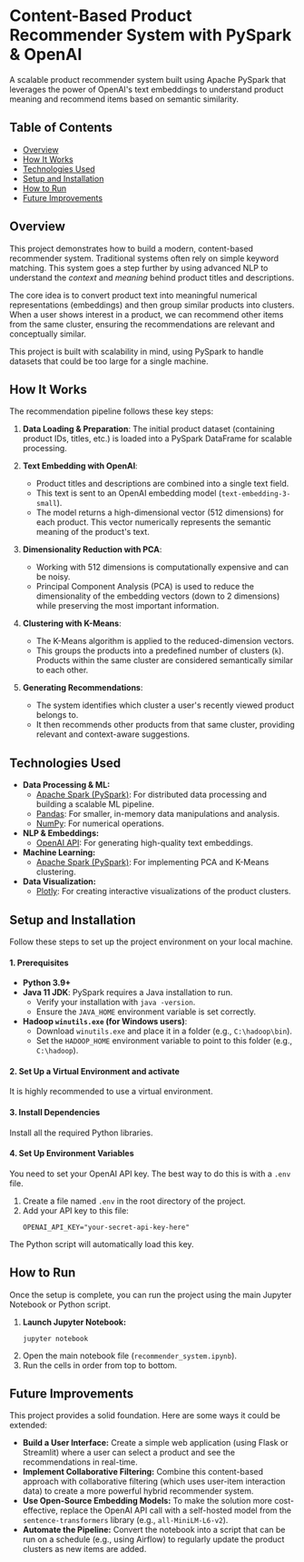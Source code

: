 # Content-Based Product Recommender System with PySpark & OpenAI

A scalable product recommender system built using Apache PySpark that leverages the power of OpenAI's text embeddings to understand product meaning and recommend items based on semantic similarity.

## Table of Contents
- [Overview](#overview)
- [How It Works](#how-it-works)
- [Technologies Used](#technologies-used)
- [Setup and Installation](#setup-and-installation)
- [How to Run](#how-to-run)
- [Future Improvements](#future-improvements)

## Overview

This project demonstrates how to build a modern, content-based recommender system. Traditional systems often rely on simple keyword matching. This system goes a step further by using advanced NLP to understand the *context* and *meaning* behind product titles and descriptions.

The core idea is to convert product text into meaningful numerical representations (embeddings) and then group similar products into clusters. When a user shows interest in a product, we can recommend other items from the same cluster, ensuring the recommendations are relevant and conceptually similar.

This project is built with scalability in mind, using PySpark to handle datasets that could be too large for a single machine.

## How It Works

The recommendation pipeline follows these key steps:

1.  **Data Loading & Preparation**: The initial product dataset (containing product IDs, titles, etc.) is loaded into a PySpark DataFrame for scalable processing.

2.  **Text Embedding with OpenAI**:
    * Product titles and descriptions are combined into a single text field.
    * This text is sent to an OpenAI embedding model (`text-embedding-3-small`).
    * The model returns a high-dimensional vector (512 dimensions) for each product. This vector numerically represents the semantic meaning of the product's text.

3.  **Dimensionality Reduction with PCA**:
    * Working with 512 dimensions is computationally expensive and can be noisy.
    * Principal Component Analysis (PCA) is used to reduce the dimensionality of the embedding vectors (down to 2 dimensions) while preserving the most important information.

4.  **Clustering with K-Means**:
    * The K-Means algorithm is applied to the reduced-dimension vectors.
    * This groups the products into a predefined number of clusters (`k`). Products within the same cluster are considered semantically similar to each other.

5.  **Generating Recommendations**:
    * The system identifies which cluster a user's recently viewed product belongs to.
    * It then recommends other products from that same cluster, providing relevant and context-aware suggestions.

## Technologies Used

* **Data Processing & ML:**
    * [Apache Spark (PySpark)](https://spark.apache.org/docs/latest/api/python/): For distributed data processing and building a scalable ML pipeline.
    * [Pandas](https://pandas.pydata.org/): For smaller, in-memory data manipulations and analysis.
    * [NumPy](https://numpy.org/): For numerical operations.
* **NLP & Embeddings:**
    * [OpenAI API](https://platform.openai.com/): For generating high-quality text embeddings.
* **Machine Learning:**
    * [Apache Spark (PySpark)](https://spark.apache.org/docs/latest/api/python/): For implementing PCA and K-Means clustering.
* **Data Visualization:**
    * [Plotly](https://plotly.com/python/): For creating interactive visualizations of the product clusters.

## Setup and Installation

Follow these steps to set up the project environment on your local machine.

#### 1. Prerequisites

* **Python 3.9+**
* **Java 11 JDK**: PySpark requires a Java installation to run.
    * Verify your installation with `java -version`.
    * Ensure the `JAVA_HOME` environment variable is set correctly.
* **Hadoop `winutils.exe` (for Windows users)**:
    * Download `winutils.exe` and place it in a folder (e.g., `C:\hadoop\bin`).
    * Set the `HADOOP_HOME` environment variable to point to this folder (e.g., `C:\hadoop`).

#### 2. Set Up a Virtual Environment and activate

It is highly recommended to use a virtual environment.

#### 3. Install Dependencies

Install all the required Python libraries.

#### 4. Set Up Environment Variables

You need to set your OpenAI API key. The best way to do this is with a `.env` file.

1.  Create a file named `.env` in the root directory of the project.
2.  Add your API key to this file:
    ```
    OPENAI_API_KEY="your-secret-api-key-here"
    ```
The Python script will automatically load this key.

## How to Run

Once the setup is complete, you can run the project using the main Jupyter Notebook or Python script.

1.  **Launch Jupyter Notebook:**
    ```
    jupyter notebook
    ```
2.  Open the main notebook file (`recommender_system.ipynb`).
3.  Run the cells in order from top to bottom.

## Future Improvements

This project provides a solid foundation. Here are some ways it could be extended:

* **Build a User Interface:** Create a simple web application (using Flask or Streamlit) where a user can select a product and see the recommendations in real-time.
* **Implement Collaborative Filtering:** Combine this content-based approach with collaborative filtering (which uses user-item interaction data) to create a more powerful hybrid recommender system.
* **Use Open-Source Embedding Models:** To make the solution more cost-effective, replace the OpenAI API call with a self-hosted model from the `sentence-transformers` library (e.g., `all-MiniLM-L6-v2`).
* **Automate the Pipeline:** Convert the notebook into a script that can be run on a schedule (e.g., using Airflow) to regularly update the product clusters as new items are added.




